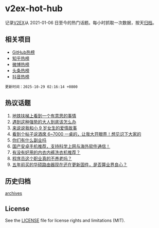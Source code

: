 # v2ex-hot-hub

 记录[V2EX](https://www.v2ex.com/)从 2021-01-06 日至今的热门话题。每小时抓取一次数据，按天[归档](archives)。
 
 ## 相关项目

- [GitHub热榜](https://github.com/lonnyzhang423/github-hot-hub)
- [知乎热榜](https://github.com/lonnyzhang423/zhihu-hot-hub)
- [微博热榜](https://github.com/lonnyzhang423/weibo-hot-hub)
- [头条热榜](https://github.com/lonnyzhang423/toutiao-hot-hub)
- [抖音热榜](https://github.com/lonnyzhang423/douyin-hot-hub)


 `更新时间：2025-10-29 02:16:14 +0800`

## 热议话题

1. [地铁扶梯上看到一个有意思的事情](https://www.v2ex.com/t/1168795)
1. [遇到这种强势的大人到底该怎么办](https://www.v2ex.com/t/1168872)
1. [来说说我和小 9 岁女生的爱情故事](https://www.v2ex.com/t/1168960)
1. [看到个帖子说酒席 6~7000 一桌的，让我大开眼界！想见识下大家的](https://www.v2ex.com/t/1168928)
1. [你们有什么副业吗](https://www.v2ex.com/t/1168877)
1. [国产安卓手机推荐，支持科学上网与海外软件通信！](https://www.v2ex.com/t/1168796)
1. [有没有好用的内衣内裤洗衣机推荐？](https://www.v2ex.com/t/1168883)
1. [程序员这个职业真的不养老吗？](https://www.v2ex.com/t/1168799)
1. [五年前买的华硕路由器现在还在更新固件，是否算业界良心？](https://www.v2ex.com/t/1168788)

## 历史归档

[archives](archives)

## License

See the [LICENSE](LICENSE) file for license rights and limitations (MIT).
